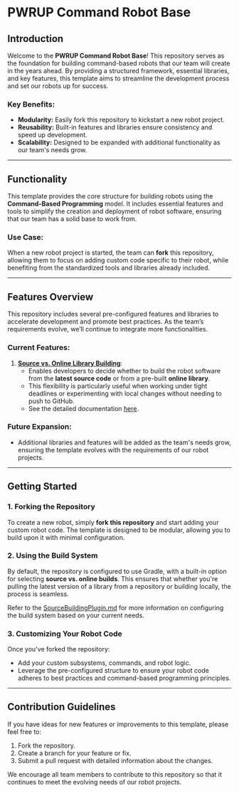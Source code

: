 # PWRUP Command Robot Base

## Introduction

Welcome to the **PWRUP Command Robot Base**! This repository serves as the foundation for building command-based robots that our team will create in the years ahead. By providing a structured framework, essential libraries, and key features, this template aims to streamline the development process and set our robots up for success.

### Key Benefits:
- **Modularity:** Easily fork this repository to kickstart a new robot project.
- **Reusability:** Built-in features and libraries ensure consistency and speed up development.
- **Scalability:** Designed to be expanded with additional functionality as our team's needs grow.

---

## Functionality

This template provides the core structure for building robots using the **Command-Based Programming** model. It includes essential features and tools to simplify the creation and deployment of robot software, ensuring that our team has a solid base to work from.

### Use Case:
When a new robot project is started, the team can **fork** this repository, allowing them to focus on adding custom code specific to their robot, while benefiting from the standardized tools and libraries already included.

---

## Features Overview

This repository includes several pre-configured features and libraries to accelerate development and promote best practices. As the team’s requirements evolve, we’ll continue to integrate more functionalities.

### Current Features:

1. **[Source vs. Online Library Building](./docs/SourceBuildingPlugin.md)**:
   - Enables developers to decide whether to build the robot software from the **latest source code** or from a pre-built **online library**.
   - This flexibility is particularly useful when working under tight deadlines or experimenting with local changes without needing to push to GitHub.
   - See the detailed documentation [here](./docs/SourceBuildingPlugin.md).

### Future Expansion:
- Additional libraries and features will be added as the team's needs grow, ensuring the template evolves with the requirements of our robot projects.

---

## Getting Started

### 1. Forking the Repository
To create a new robot, simply **fork this repository** and start adding your custom robot code. The template is designed to be modular, allowing you to build upon it with minimal configuration.

### 2. Using the Build System
By default, the repository is configured to use Gradle, with a built-in option for selecting **source vs. online builds**. This ensures that whether you're pulling the latest version of a library from a repository or building locally, the process is seamless.

Refer to the [SourceBuildingPlugin.md](./docs/SourceBuildingPlugin.md) for more information on configuring the build system based on your current needs.

### 3. Customizing Your Robot Code
Once you've forked the repository:
- Add your custom subsystems, commands, and robot logic.
- Leverage the pre-configured structure to ensure your robot code adheres to best practices and command-based programming principles.

---

## Contribution Guidelines

If you have ideas for new features or improvements to this template, please feel free to:
1. Fork the repository.
2. Create a branch for your feature or fix.
3. Submit a pull request with detailed information about the changes.

We encourage all team members to contribute to this repository so that it continues to meet the evolving needs of our robot projects.
